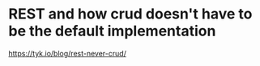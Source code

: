# REST and how crud doesn't have to be the default implementation 
https://tyk.io/blog/rest-never-crud/
